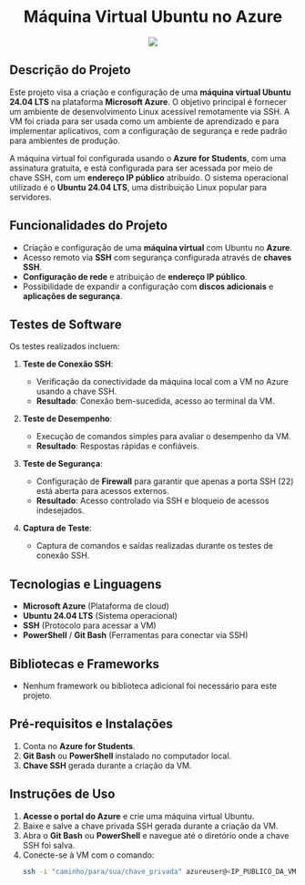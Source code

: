 
<h1 align="center">Máquina Virtual Ubuntu no Azure</h1>

<p align="center">
  <a href="https://skillicons.dev">
    <img src="https://skillicons.dev/icons?i=azure" />
  </a>
</p>


## Descrição do Projeto
Este projeto visa a criação e configuração de uma **máquina virtual Ubuntu 24.04 LTS** na plataforma **Microsoft Azure**. O objetivo principal é fornecer um ambiente de desenvolvimento Linux acessível remotamente via SSH. A VM foi criada para ser usada como um ambiente de aprendizado e para implementar aplicativos, com a configuração de segurança e rede padrão para ambientes de produção.

A máquina virtual foi configurada usando o **Azure for Students**, com uma assinatura gratuita, e está configurada para ser acessada por meio de chave SSH, com um **endereço IP público** atribuído. O sistema operacional utilizado é o **Ubuntu 24.04 LTS**, uma distribuição Linux popular para servidores.

## Funcionalidades do Projeto
- Criação e configuração de uma **máquina virtual** com Ubuntu no **Azure**.
- Acesso remoto via **SSH** com segurança configurada através de **chaves SSH**.
- **Configuração de rede** e atribuição de **endereço IP público**.
- Possibilidade de expandir a configuração com **discos adicionais** e **aplicações de segurança**.

## Testes de Software
Os testes realizados incluem:
1. **Teste de Conexão SSH**:
   - Verificação da conectividade da máquina local com a VM no Azure usando a chave SSH.
   - **Resultado**: Conexão bem-sucedida, acesso ao terminal da VM.
   
2. **Teste de Desempenho**:
   - Execução de comandos simples para avaliar o desempenho da VM.
   - **Resultado**: Respostas rápidas e confiáveis.

3. **Teste de Segurança**:
   - Configuração de **Firewall** para garantir que apenas a porta SSH (22) está aberta para acessos externos.
   - **Resultado**: Acesso controlado via SSH e bloqueio de acessos indesejados.

4. **Captura de Teste**:
   - Captura de comandos e saídas realizadas durante os testes de conexão SSH.

## Tecnologias e Linguagens
- **Microsoft Azure** (Plataforma de cloud)
- **Ubuntu 24.04 LTS** (Sistema operacional)
- **SSH** (Protocolo para acessar a VM)
- **PowerShell** / **Git Bash** (Ferramentas para conectar via SSH)

## Bibliotecas e Frameworks
- Nenhum framework ou biblioteca adicional foi necessário para este projeto.

## Pré-requisitos e Instalações
1. Conta no **Azure for Students**.
2. **Git Bash** ou **PowerShell** instalado no computador local.
3. **Chave SSH** gerada durante a criação da VM.

## Instruções de Uso
1. **Acesse o portal do Azure** e crie uma máquina virtual Ubuntu.
2. Baixe e salve a chave privada SSH gerada durante a criação da VM.
3. Abra o **Git Bash** ou **PowerShell** e navegue até o diretório onde a chave SSH foi salva.
4. Conecte-se à VM com o comando:
   ```bash
   ssh -i "caminho/para/sua/chave_privada" azureuser@<IP_PUBLICO_DA_VM>
